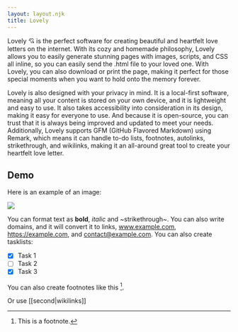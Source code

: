 ```yaml
---
layout: layout.njk
title: Lovely
---
```


Lovely 💘 is the perfect software for creating beautiful and heartfelt love
letters on the internet. With its cozy and homemade philosophy, Lovely allows
you to easily generate stunning pages with images, scripts, and CSS all inline,
so you can easily send the .html file to your loved one. With Lovely, you can
also download or print the page, making it perfect for those special moments
when you want to hold onto the memory forever.

Lovely is also designed with your privacy in mind. It is a local-first software,
meaning all your content is stored on your own device, and it is lightweight and
easy to use. It also takes accessibility into consideration in its design,
making it easy for everyone to use. And because it is open-source, you can trust
that it is always being improved and updated to meet your needs. Additionally,
Lovely supports GFM (GitHub Flavored Markdown) using Remark, which means it can
handle to-do lists, footnotes, autolinks, strikethrough, and wikilinks, making
it an all-around great tool to create your heartfelt love letter.

## Demo

Here is an example of an image:

![](./images/moss.jpg)

You can format text as **bold**, _italic_ and ~strikethrough~. You can also
write domains, and it will convert it to links, www.example.com,
https://example.com, and contact@example.com. You can also create tasklists:

- [x] Task 1
- [ ] Task 2
- [x] Task 3

You can also create footnotes like this [^1].

Or use [[second|wikilinks]]

[^1]: This is a footnote.
